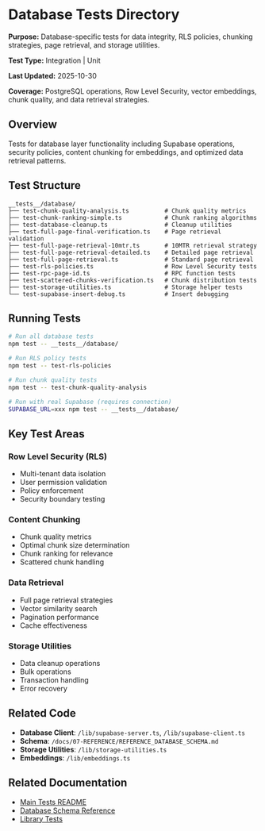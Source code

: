 # Database Tests Directory

**Purpose:** Database-specific tests for data integrity, RLS policies, chunking strategies, page retrieval, and storage utilities.

**Test Type:** Integration | Unit

**Last Updated:** 2025-10-30

**Coverage:** PostgreSQL operations, Row Level Security, vector embeddings, chunk quality, and data retrieval strategies.

## Overview

Tests for database layer functionality including Supabase operations, security policies, content chunking for embeddings, and optimized data retrieval patterns.

## Test Structure

```
__tests__/database/
├── test-chunk-quality-analysis.ts          # Chunk quality metrics
├── test-chunk-ranking-simple.ts            # Chunk ranking algorithms
├── test-database-cleanup.ts                # Cleanup utilities
├── test-full-page-final-verification.ts    # Page retrieval validation
├── test-full-page-retrieval-10mtr.ts       # 10MTR retrieval strategy
├── test-full-page-retrieval-detailed.ts    # Detailed page retrieval
├── test-full-page-retrieval.ts             # Standard page retrieval
├── test-rls-policies.ts                    # Row Level Security tests
├── test-rpc-page-id.ts                     # RPC function tests
├── test-scattered-chunks-verification.ts   # Chunk distribution tests
├── test-storage-utilities.ts               # Storage helper tests
└── test-supabase-insert-debug.ts           # Insert debugging
```

## Running Tests

```bash
# Run all database tests
npm test -- __tests__/database/

# Run RLS policy tests
npm test -- test-rls-policies

# Run chunk quality tests
npm test -- test-chunk-quality-analysis

# Run with real Supabase (requires connection)
SUPABASE_URL=xxx npm test -- __tests__/database/
```

## Key Test Areas

### Row Level Security (RLS)
- Multi-tenant data isolation
- User permission validation
- Policy enforcement
- Security boundary testing

### Content Chunking
- Chunk quality metrics
- Optimal chunk size determination
- Chunk ranking for relevance
- Scattered chunk handling

### Data Retrieval
- Full page retrieval strategies
- Vector similarity search
- Pagination performance
- Cache effectiveness

### Storage Utilities
- Data cleanup operations
- Bulk operations
- Transaction handling
- Error recovery

## Related Code

- **Database Client**: `/lib/supabase-server.ts`, `/lib/supabase-client.ts`
- **Schema**: `/docs/07-REFERENCE/REFERENCE_DATABASE_SCHEMA.md`
- **Storage Utilities**: `/lib/storage-utilities.ts`
- **Embeddings**: `/lib/embeddings.ts`

## Related Documentation

- [Main Tests README](/Users/jamesguy/Omniops/__tests__/README.md)
- [Database Schema Reference](/Users/jamesguy/Omniops/docs/07-REFERENCE/REFERENCE_DATABASE_SCHEMA.md)
- [Library Tests](/Users/jamesguy/Omniops/__tests__/lib/README.md)
